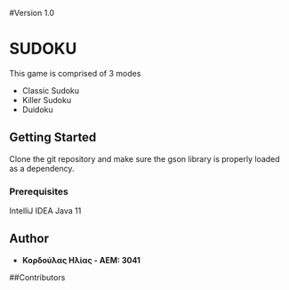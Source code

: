 #Version 1.0
# SUDOKU #
This game is comprised of 3 modes
* Classic Sudoku 
* Killer Sudoku
* Duidoku

## Getting Started
Clone the git repository and make sure the gson library is properly loaded as a dependency.

### Prerequisites
IntelliJ IDEA
Java 11
 
## Author
* **Κορδούλας Ηλίας - ΑΕΜ: 3041** 

##Contributors
